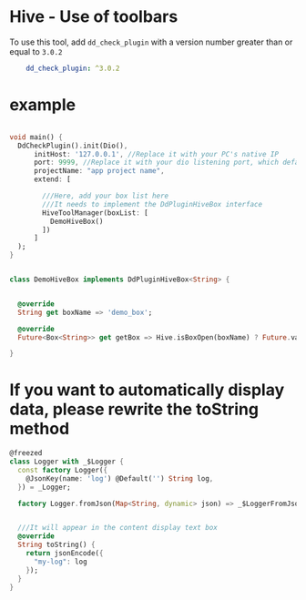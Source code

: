 # Hive - Use of toolbars

To use this tool, add `dd_check_plugin` with a version number greater than or equal to `3.0.2`

```yaml
    dd_check_plugin: ^3.0.2
```

# example

```dart

void main() {
  DdCheckPlugin().init(Dio(),
      initHost: '127.0.0.1', //Replace it with your PC's native IP
      port: 9999, //Replace it with your dio listening port, which defaults to 9999
      projectName: "app project name",
      extend: [

        ///Here, add your box list here
        ///It needs to implement the DdPluginHiveBox interface
        HiveToolManager(boxList: [
          DemoHiveBox()
        ])
      ]
  );
}

```

```dart

class DemoHiveBox implements DdPluginHiveBox<String> {


  @override
  String get boxName => 'demo_box';

  @override
  Future<Box<String>> get getBox => Hive.isBoxOpen(boxName) ? Future.value(Hive.box(boxName)) : Hive.openBox(boxName);

}

```

# If you want to automatically display data, please rewrite the toString method

```dart
@freezed
class Logger with _$Logger {
  const factory Logger({
    @JsonKey(name: 'log') @Default('') String log,
  }) = _Logger;

  factory Logger.fromJson(Map<String, dynamic> json) => _$LoggerFromJson(json);


  ///It will appear in the content display text box
  @override
  String toString() {
    return jsonEncode({
      "my-log": log
    });
  }
}


```

